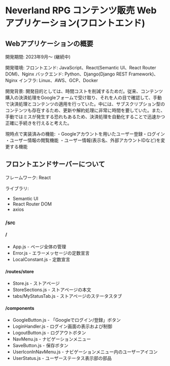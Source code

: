 # Neverland RPG コンテンツ販売 Webアプリケーション(フロントエンド)

## Webアプリケーションの概要

開発期間: 2023年9月～ (継続中)

開発環境:
フロントエンド: JavaScript、React(Semantic UI、React Router DOM)、Nginx
バックエンド: Python、Django(Django REST Framework)、Nginx
インフラ: Linux、AWS、GCP、Docker

開発背景:
開発目的としては、時間コストを削減するためだ。従来、コンテンツ購入の決済処理をGoogleフォームで受け取り、それを人の目で確認して、手動で決済処理とコンテンツの適用を行っていた。中には、サブスクリプション型のコンテンツも存在するため、更新や解約処理に非常に時間を要していた。また、手動ではミスが発生する恐れもあるため、決済処理を自動化することで迅速かつ正確に手続きを行えると考えた。

現時点で実装済みの機能:
・Googleアカウントを用いたユーザー登録・ログイン
・ユーザー情報の閲覧機能
・ユーザー情報(表示名、外部アカウントIDなど)を変更する機能

## フロントエンドサーバーについて

フレームワーク: React

ライブラリ: 
- Semantic UI
- React Router DOM
- axios

### /src
#### /
- App.js - ページ全体の管理
- Error.js - エラーメッセージの定数宣言
- LocalConstant.js - 定数宣言

#### /routes/store
- Store.js - ストアページ
- StoreSections.js - ストアページの本文
- tabs/MyStatusTab.js - ストアページのステータスタブ

#### /components
- GoogleButton.js - 「Googleでログイン/登録」ボタン
- LoginHandler.js - ログイン画面の表示および制御
- LogoutButton.js - ログアウトボタン
- NavMenu.js - ナビゲーションメニュー
- SaveButton.js - 保存ボタン
- UserIconInNavMenu.js - ナビゲーションメニュー内のユーザーアイコン
- UserStatus.js - ユーザーステータス表示部の部品
